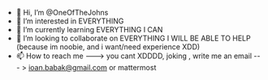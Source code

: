 - 👋 Hi, I’m @OneOfTheJohns
- 👀 I’m interested in EVERYTHING
- 🌱 I’m currently learning EVERYTHING I CAN
- 💞️ I’m looking to collaborate on EVERYTHING I WILL BE ABLE TO HELP
(because im noobie, and i want/need experience XDD)
- 📫 How to reach me ---> you cant XDDDD, joking , write me an email --- > ioan.babak@gmail.com or mattermost

<!---
OneOfTheJohns/OneOfTheJohns is a ✨ special ✨ repository because its `README.md` (this file) appears on your GitHub profile.
You can click the Preview link to take a look at your changes.
--->
